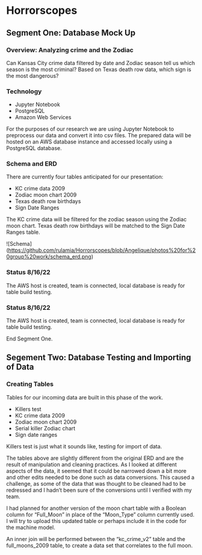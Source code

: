 # Horrorscopes
## Segment One: Database Mock Up
### Overview: Analyzing crime and the Zodiac
Can Kansas City crime data filtered by date and Zodiac season tell us which season is the most criminal?
Based on Texas death row data, which sign is the most dangerous?

### Technology
 - Jupyter Notebook
 - PostgreSQL
 - Amazon Web Services

For the purposes of our research we are using Jupyter Notebook to preprocess our data and convert it into csv files. The prepared data will be hosted on an AWS database 
instance and accessed locally using a PostgreSQL database.

### Schema and ERD
There are currently four tables anticipated for our presentation: 
 - KC crime data 2009
 - Zodiac moon chart 2009
 - Texas death row birthdays
 - Sign Date Ranges
 
 The KC crime data will be filtered for the zodiac season using the Zodiac moon chart. Texas death row birthdays will be matched to the Sign Date Ranges table.
 
 ![Schema] (https://github.com/rulamia/Horrorscopes/blob/Angelique/photos%20for%20group%20work/schema_erd.png)
 
 ### Status 8/16/22
 The AWS host is created, team is connected, local database is ready for table build testing.

 ### Status 8/16/22
 The AWS host is created, team is connected, local database is ready for table build testing.

  End Segment One.

  ## Segement Two: Database Testing and Importing of Data
  ### Creating Tables
  Tables for our incoming data are built in this phase of the work. 
   - Killers test
   - KC crime data 2009
   - Zodiac moon chart 2009
   - Serial killer Zodiac chart
   - Sign date ranges

  Killers test is just what it sounds like, testing for import of data.

  The tables above are slightly different from the original ERD and are the result of manipulation and cleaning practices. As I looked at different aspects of the       data, it seemed that it could be narrowed down a bit more and other edits needed to be done such as data conversions. This caused a challenge, as some of the data     that was thought to be cleaned had to be redressed and I hadn’t been sure of the conversions until I verified with my team.

  I had planned for another version of the moon chart table with a Boolean column for “Full_Moon” in place of the “Moon_Type” column currently used. I will try to       upload this updated table or perhaps include it in the code for the machine model.

  An inner join will be performed between the “kc_crime_v2” table and the full_moons_2009 table, to create a data set that correlates to the full moon.


